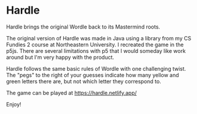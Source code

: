 # Hardle
Hardle brings the original Wordle back to its Mastermind roots.

The original version of Hardle was made in Java using a library from my CS Fundies 2 course at Northeastern University. I recreated the game in the p5js. There are several limitations with p5 that I would someday like work around but I'm very happy with the product. 

Hardle follows the same basic rules of Wordle with one challenging twist. The "pegs" to the right of your guesses indicate how many yellow and green letters there are, but not which letter they correspond to.

The game can be played at https://hardle.netlify.app/

Enjoy!
